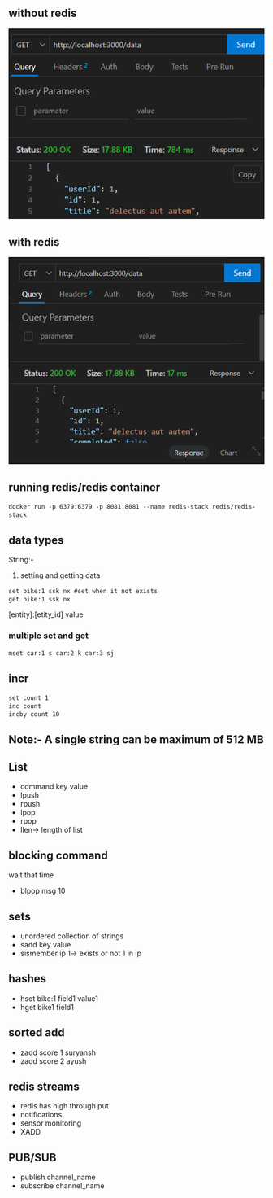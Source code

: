 ## without redis
![without_redis](./without_redis.png)
## with redis
![with_redis](./with_redis.png)

## running redis/redis container
```
docker run -p 6379:6379 -p 8081:8081 --name redis-stack redis/redis-stack
```
## data types
String:-
1) setting and getting data
```
set bike:1 ssk nx #set when it not exists
get bike:1 ssk nx
```
 [entity]:[etity_id] value

 ### multiple set and get
 ```
 mset car:1 s car:2 k car:3 sj
 ```
## incr
```
set count 1
inc count
incby count 10
```
## Note:- A single string can be maximum of 512 MB

## List
- command key value
- lpush
- rpush
- lpop
- rpop
- llen-> length of list

## blocking command
wait that time 
- blpop msg 10

## sets
- unordered collection of strings
- sadd key value
- sismember ip 1-> exists or not 1 in ip

## hashes

- hset bike:1 field1 value1
- hget bike1 field1

## sorted add

- zadd score 1 suryansh
- zadd score 2 ayush

## redis streams

- redis has high through put
- notifications
- sensor monitoring
- XADD

## PUB/SUB

- publish channel_name
- subscribe channel_name